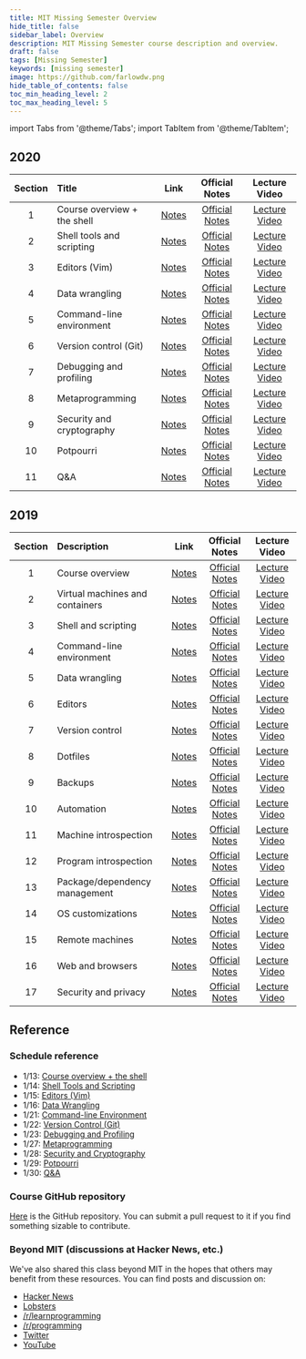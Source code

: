 ```yaml
---
title: MIT Missing Semester Overview
hide_title: false
sidebar_label: Overview
description: MIT Missing Semester course description and overview.
draft: false
tags: [Missing Semester]
keywords: [missing semester]
image: https://github.com/farlowdw.png
hide_table_of_contents: false
toc_min_heading_level: 2
toc_max_heading_level: 5
---
```


import Tabs from '@theme/Tabs';
import TabItem from '@theme/TabItem';

## 2020

| Section | Title | Link | Official Notes | Lecture Video |
| :-: | :-- | :-: | :-: | :-: |
| 1 | Course overview + the shell | [Notes](https://missing.csail.mit.edu/2020/course-shell/) | [Official Notes](https://github.com/missing-semester/missing-semester/blob/master/_2020/course-shell.md) | [Lecture Video](https://www.youtube.com/watch?v=Z56Jmr9Z34Q&feature=emb_title) |
| 2 | Shell tools and scripting | [Notes](https://missing.csail.mit.edu/2020/shell-tools/) | [Official Notes](https://github.com/missing-semester/missing-semester/blob/master/_2020/shell-tools.md) | [Lecture Video](https://www.youtube.com/watch?v=kgII-YWo3Zw&feature=emb_title) |
| 3 | Editors (Vim) | [Notes](https://missing.csail.mit.edu/2020/editors/) | [Official Notes](https://github.com/missing-semester/missing-semester/blob/master/_2020/editors.md) | [Lecture Video](https://www.youtube.com/watch?v=a6Q8Na575qc&feature=emb_title) |
| 4 | Data wrangling | [Notes](https://missing.csail.mit.edu/2020/data-wrangling/) | [Official Notes](https://github.com/missing-semester/missing-semester/blob/master/_2020/data-wrangling.md) | [Lecture Video](https://www.youtube.com/watch?v=sz_dsktIjt4&feature=emb_title) |
| 5 | Command-line environment | [Notes](https://missing.csail.mit.edu/2020/command-line/) | [Official Notes](https://github.com/missing-semester/missing-semester/blob/master/_2020/command-line.md) | [Lecture Video](https://www.youtube.com/watch?v=e8BO_dYxk5c) |
| 6 | Version control (Git) | [Notes](https://missing.csail.mit.edu/2020/version-control/) | [Official Notes](https://github.com/missing-semester/missing-semester/blob/master/_2020/version-control.md) | [Lecture Video](https://www.youtube.com/watch?v=2sjqTHE0zok&feature=emb_title) |
| 7 | Debugging and profiling | [Notes](https://missing.csail.mit.edu/2020/debugging-profiling/) | [Official Notes](https://github.com/missing-semester/missing-semester/blob/master/_2020/debugging-profiling.md) | [Lecture Video](https://www.youtube.com/watch?v=l812pUnKxME&feature=emb_title) |
| 8 | Metaprogramming | [Notes](https://missing.csail.mit.edu/2020/metaprogramming/) | [Official Notes](https://github.com/missing-semester/missing-semester/blob/master/_2020/metaprogramming.md) | [Lecture Video](https://www.youtube.com/watch?v=_Ms1Z4xfqv4&feature=emb_title) |
| 9 | Security and cryptography | [Notes](https://missing.csail.mit.edu/2020/security/) | [Official Notes](https://github.com/missing-semester/missing-semester/blob/master/_2020/security.md) | [Lecture Video](https://www.youtube.com/watch?v=tjwobAmnKTo&feature=emb_title) |
| 10 | Potpourri | [Notes](https://missing.csail.mit.edu/2020/potpourri/) | [Official Notes](https://github.com/missing-semester/missing-semester/blob/master/_2020/potpourri.md) | [Lecture Video](https://www.youtube.com/watch?v=JZDt-PRq0uo&feature=emb_title) |
| 11 | Q&A | [Notes](https://missing.csail.mit.edu/2020/qa/) | [Official Notes](https://github.com/missing-semester/missing-semester/blob/master/_2020/qa.md) | [Lecture Video](https://www.youtube.com/watch?v=Wz50FvGG6xU&feature=emb_title) |


## 2019

| Section | Description | Link | Official Notes | Lecture Video |
| :-: | :-- | :-: | :-: | :-: |
| 1 | Course overview | [Notes](https://missing.csail.mit.edu/2019/course-overview/) | [Official Notes](https://github.com/missing-semester/missing-semester/blob/master/_2019/course-overview.md) | [Lecture Video](https://www.youtube.com/watch?v=qw2c6ffSVOM) |
| 2 | Virtual machines and containers | [Notes](https://missing.csail.mit.edu/2019/virtual-machines/) | [Official Notes](https://github.com/missing-semester/missing-semester/blob/master/_2019/virtual-machines.md) | [Lecture Video](https://www.youtube.com/watch?v=LJ9ki5zq6Ik) |
| 3 | Shell and scripting | [Notes](https://missing.csail.mit.edu/2019/shell/) | [Official Notes](https://github.com/missing-semester/missing-semester/blob/master/_2019/shell.md) | [Lecture Video](https://www.youtube.com/watch?v=dbDRfmH5uSI) |
| 4 | Command-line environment | [Notes](https://missing.csail.mit.edu/2019/command-line/) | [Official Notes](https://github.com/missing-semester/missing-semester/blob/master/_2019/command-line.md) | [Lecture Video](https://www.youtube.com/watch?v=i0rf1gpKL1E) |
| 5 | Data wrangling | [Notes](https://missing.csail.mit.edu/2019/data-wrangling/) | [Official Notes](https://github.com/missing-semester/missing-semester/blob/master/_2019/data-wrangling.md) | [Lecture Video](https://www.youtube.com/watch?v=VW2jn9Okjhw) |
| 6 | Editors | [Notes](https://missing.csail.mit.edu/2019/editors/) | [Official Notes](https://github.com/missing-semester/missing-semester/blob/master/_2019/editors.md) | [Lecture Video](https://www.youtube.com/watch?v=1vLcusYSrI4) |
| 7 | Version control | [Notes](https://missing.csail.mit.edu/2019/version-control/) | [Official Notes](https://github.com/missing-semester/missing-semester/blob/master/_2019/version-control.md) | [Lecture Video](https://www.youtube.com/watch?v=3fig2Vz8QXs) |
| 8 | Dotfiles | [Notes](https://missing.csail.mit.edu/2019/dotfiles/) | [Official Notes](https://github.com/missing-semester/missing-semester/blob/master/_2019/dotfiles.md) | [Lecture Video](https://www.youtube.com/watch?v=YSZBWWJw3mI) |
| 9 | Backups | [Notes](https://missing.csail.mit.edu/2019/backups/) | [Official Notes](https://github.com/missing-semester/missing-semester/blob/master/_2019/backups.md) | [Lecture Video](https://www.youtube.com/watch?v=lrpqYF8tcYQ) |
| 10 | Automation | [Notes](https://missing.csail.mit.edu/2019/automation/) | [Official Notes](https://github.com/missing-semester/missing-semester/blob/master/_2019/automation.md) | [Lecture Video](https://www.youtube.com/watch?v=BaLlAaHz-1k) |
| 11 | Machine introspection | [Notes](https://missing.csail.mit.edu/2019/machine-introspection/) | [Official Notes](https://github.com/missing-semester/missing-semester/blob/master/_2019/machine-introspection.md) | [Lecture Video](https://www.youtube.com/watch?v=eNYT2Oq3PF8) |
| 12 | Program introspection | [Notes](https://missing.csail.mit.edu/2019/program-introspection/) | [Official Notes](https://github.com/missing-semester/missing-semester/blob/master/_2019/program-introspection.md) | [Lecture Video](https://www.youtube.com/watch?v=74MhV-7hYzg) |
| 13 | Package/dependency management | [Notes](https://missing.csail.mit.edu/2019/package-management/) | [Official Notes](https://github.com/missing-semester/missing-semester/blob/master/_2019/package-management.md) | [Lecture Video](https://www.youtube.com/watch?v=tgvt473T8xA) |
| 14 | OS customizations | [Notes](https://missing.csail.mit.edu/2019/os-customization/) | [Official Notes](https://github.com/missing-semester/missing-semester/blob/master/_2019/os-customization.md) | [Lecture Video](https://www.youtube.com/watch?v=epSRVqQzeDo) |
| 15 | Remote machines | [Notes](https://missing.csail.mit.edu/2019/remote-machines/) | [Official Notes](https://github.com/missing-semester/missing-semester/blob/master/_2019/remote-machines.md) | [Lecture Video](https://www.youtube.com/watch?v=X5c2Y8BCowM) |
| 16 | Web and browsers | [Notes](https://missing.csail.mit.edu/2019/web/) | [Official Notes](https://github.com/missing-semester/missing-semester/blob/master/_2019/web.md) | [Lecture Video](https://www.youtube.com/watch?v=XpZO3S8odec) |
| 17 | Security and privacy | [Notes](https://missing.csail.mit.edu/2019/security/) | [Official Notes](https://github.com/missing-semester/missing-semester/blob/master/_2019/security.md) | [Lecture Video](https://www.youtube.com/watch?v=OBx_c-i-M8s) |

## Reference

### Schedule reference

- 1/13: [Course overview + the shell](https://missing.csail.mit.edu/2020/course-shell/)
- 1/14: [Shell Tools and Scripting](https://missing.csail.mit.edu/2020/shell-tools/)
- 1/15: [Editors (Vim)](https://missing.csail.mit.edu/2020/editors/)
- 1/16: [Data Wrangling](https://missing.csail.mit.edu/2020/data-wrangling/)
- 1/21: [Command-line Environment](https://missing.csail.mit.edu/2020/command-line/)
- 1/22: [Version Control (Git)](https://missing.csail.mit.edu/2020/version-control/)
- 1/23: [Debugging and Profiling](https://missing.csail.mit.edu/2020/debugging-profiling/)
- 1/27: [Metaprogramming](https://missing.csail.mit.edu/2020/metaprogramming/)
- 1/28: [Security and Cryptography](https://missing.csail.mit.edu/2020/security/)
- 1/29: [Potpourri](https://missing.csail.mit.edu/2020/potpourri/)
- 1/30: [Q&A](https://missing.csail.mit.edu/2020/qa/)

### Course GitHub repository

[Here](https://github.com/missing-semester/missing-semester) is the GitHub repository. You can submit a pull request to it if you find something sizable to contribute.

### Beyond MIT (discussions at Hacker News, etc.)

We've also shared this class beyond MIT in the hopes that others may benefit from these resources. You can find posts and discussion on:

- [Hacker News](https://news.ycombinator.com/item?id=22226380)
- [Lobsters](https://lobste.rs/s/ti1k98/missing_semester_your_cs_education_mit)
- [/r/learnprogramming](https://www.reddit.com/r/learnprogramming/comments/eyagda/the_missing_semester_of_your_cs_education_mit/)
- [/r/programming](https://www.reddit.com/r/programming/comments/eyagcd/the_missing_semester_of_your_cs_education_mit/)
- [Twitter](https://twitter.com/jonhoo/status/1224383452591509507)
- [YouTube](https://www.youtube.com/playlist?list=PLyzOVJj3bHQuloKGG59rS43e29ro7I57J)
